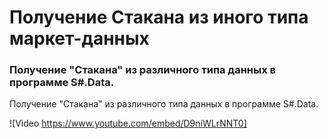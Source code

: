 # Получение Стакана из иного типа маркет\-данных

### Получение "Стакана" из различного типа данных в программе S\#.Data.

Получение "Стакана" из различного типа данных в программе S\#.Data.

![Video https://www.youtube.com/embed/D9niWLrNNT0]
